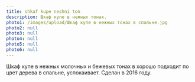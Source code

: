 ```yaml
---
title: shkaf kupe neshni ton
description: Шкаф купе в нежных тонах.
photo1: /images/upload/Шкаф купе в нежных тонах в спальне.jpg
photo2: null
photo3: null
photo4: null
photo5: null
photo6: null
---
```

Шкаф купе в нежных молочных и бежевых тонах в хорошо подходит по цвет дерева в спальне, успокаивает. Сделан в 2016 году.


